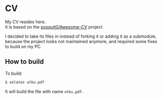 # CV

My CV resides here.  
It is based on the [posquit0/Awesome-CV](https://github.com/posquit0/Awesome-CV) project.  

I decided to take its files in instead of forking it or adding it as a submodule, 
because the project looks not maintained anymore, and required some fixes to build on my PC.

## How to build

To build:

```bash
$ xelatex utku.pdf
```

It will build the file with name `utku.pdf`.
